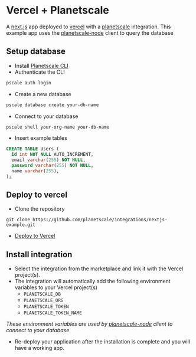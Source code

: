 
# Vercel + Planetscale
A [next.js](https://nextjs.org/) app deployed to [vercel](https://vercel.com) with a [planetscale](https://planetscale.com) integration. This example app uses the [planetscale-node](https://github.com/planetscale/planetscale-node) client to query the database

## Setup database
- Install [Planetscale CLI](https://planetscale.com/cli)
- Authenticate the CLI
```sh
pscale auth login
```
- Create a new database
```sh
pscale database create your-db-name
```
- Connect to your database 
```sh
pscale shell your-org-name your-db-name
```
- Insert example tables
```sql
CREATE TABLE Users (
  id int NOT NULL AUTO_INCREMENT,
  email varchar(255) NOT NULL,
  password varchar(255) NOT NULL,
  name varchar(255),
);
```

## Deploy to vercel
- Clone the repository
```
git clone https://github.com/planetscale/integrations/nextjs-example.git
```
- [Deploy to Vercel](https://vercel.com/guides/deploying-nextjs-with-vercel)


## Install integration
- Select the integration from the marketplace and link it with the Vercel project(s).
- The integration will automatically add the following environment variables to your Vercel project(s)
  - `PLANETSCALE_DB`
  - `PLANETSCALE_ORG`
  - `PLANETSCALE_TOKEN`
  - `PLANETSCALE_TOKEN_NAME` 

_These environment variables are used by [planetscale-node](https://github.com/planetscale/planetscale-node) client to connect to your database_
- Re-deploy your application after the installation is complete and you will have a working app.

